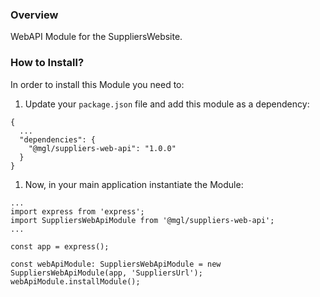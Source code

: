 ### Overview

WebAPI Module for the SuppliersWebsite.

### How to Install?

In order to install this Module you need to:

1. Update your `package.json` file and add this module as a dependency:

```
{
  ...
  "dependencies": {
    "@mgl/suppliers-web-api": "1.0.0"
  }
}
```

1. Now, in your main application instantiate the Module:

```
...
import express from 'express';
import SuppliersWebApiModule from '@mgl/suppliers-web-api';
...

const app = express();

const webApiModule: SuppliersWebApiModule = new SuppliersWebApiModule(app, 'SuppliersUrl');
webApiModule.installModule();
```